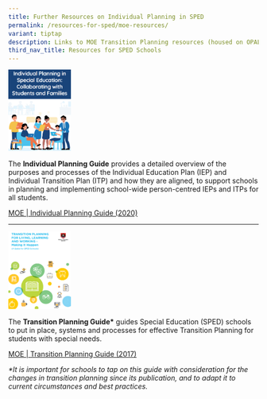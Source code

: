 ```yaml
---
title: Further Resources on Individual Planning in SPED
permalink: /resources-for-sped/moe-resources/
variant: tiptap
description: Links to MOE Transition Planning resources (housed on OPAL)
third_nav_title: Resources for SPED Schools
---
```

<p></p>
<div class="isomer-image-wrapper">
<img style="width: 25%;" height="auto" width="100%" alt="" src="/images/individual_planning_guide.png">
</div>
<p>The <strong>Individual Planning Guide</strong> provides a detailed overview
of the purposes and processes of the Individual Education Plan (IEP) and
Individual Transition Plan (ITP) and how they are aligned, to support schools
in planning and implementing school-wide person-centred IEPs and ITPs for
all students.&nbsp;</p>
<p><a href="/files/Resources for SPED Schools/On SPED Individual Planning/MOE_Individual_Planning_Guide__2020___compressed_.pdf" rel="noopener nofollow" target="_blank">MOE | Individual Planning Guide (2020)</a>&nbsp;</p>
<hr>
<p></p>
<div class="isomer-image-wrapper">
<img style="width: 25%;" height="auto" width="100%" alt="" src="/images/transition_planning_guide.png">
</div>
<p>The <strong>Transition Planning Guide*</strong> guides Special Education
(SPED) schools to put in place, systems and processes for effective Transition
Planning for students with special needs.&nbsp;</p>
<p><a href="/files/Resources for SPED Schools/On SPED Individual Planning/MOE_Transition_Planning_Guide__2017_.pdf" rel="noopener nofollow" target="_blank">MOE | Transition Planning Guide (2017)</a>&nbsp;</p>
<p><em>*It is important for schools to tap on this guide with consideration for the changes in transition planning since its publication, and to adapt it to current circumstances and best practices.&nbsp;</em>
</p>